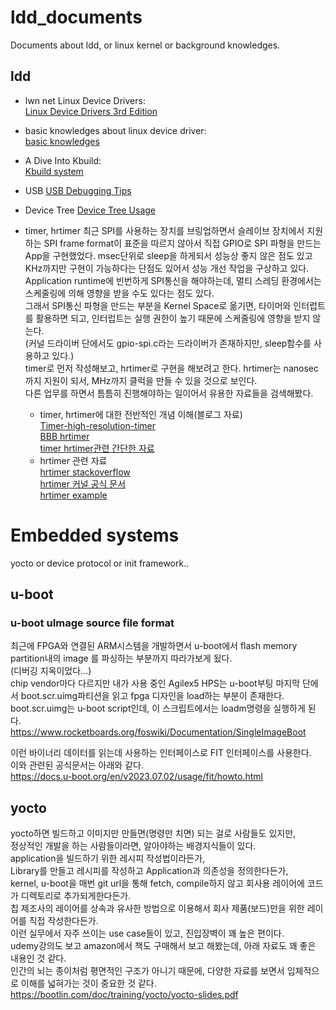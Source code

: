# ldd_documents
Documents about ldd, or linux kernel or background knowledges.


## ldd
 - lwn net Linux Device Drivers:  
[Linux Device Drivers 3rd Edition](https://lwn.net/Kernel/LDD3/)

 - basic knowledges about linux device driver:    
[basic knowledges](https://tldp.org/LDP/lkmpg/2.6/html/lkmpg.html#AEN121)

 - A Dive Into Kbuild:  
[Kbuild system](https://events19.linuxfoundation.org/wp-content/uploads/2017/11/A-Dive-into-Kbuild-Cao-Jin-Fujitsu.pdf)

 - USB
 [USB Debugging Tips](https://elinux.org/images/1/17/USB_Debugging_and_Profiling_Techniques.pdf)

 - Device Tree
[Device Tree Usage](https://elinux.org/Device_Tree_Usage)

 - timer, hrtimer
최근 SPI를 사용하는 장치를 브링업하면서 슬레이브 장치에서 지원하는 SPI frame format이 표준을 따르지 않아서 직접 GPIO로 SPI 파형을 만드는 App을 구현했었다.
msec단위로 sleep을 하게되서 성능상 좋지 않은 점도 있고 KHz까지만 구현이 가능하다는 단점도 있어서 성능 개선 작업을 구상하고 있다.
Application runtime에 빈번하게 SPI통신을 해야하는데, 멀티 스레딩 환경에서는 스케줄링에 의해 영향을 받을 수도 있다는 점도 있다.  
그래서 SPI통신 파형을 만드는 부분을 Kernel Space로 옮기면, 타이머와 인터럽트를 활용하면 되고,  인터럽트는 실행 권한이 높기 때문에 스케줄링에 영향을 받지 않는다.  
(커널 드라이버 단에서도 gpio-spi.c라는 드라이버가 존재하지만, sleep함수를 사용하고 있다.)  
timer로 먼저 작성해보고, hrtimer로 구현을 해보려고 한다. hrtimer는 nanosec까지 지원이 되서, MHz까지 클럭을 만들 수 있을 것으로 보인다.  
다른 업무를 하면서 틈틈히 진행해야하는 일이어서 유용한 자료들을 검색해봤다.  
   - timer, hrtimer에 대한 전반적인 개념 이해(블로그 자료)  
    [Timer-high-resolution-timer](https://yohda.tistory.com/entry/%EB%A6%AC%EB%88%85%EC%8A%A4-%EC%BB%A4%EB%84%90-Timer-high-resolution-timer)  
    [BBB hrtimer](https://m.blog.naver.com/PostView.naver?isHttpsRedirect=true&blogId=moony6463&logNo=10187067717)  
    [timer hrtimer관련 간단한 자료](https://velog.io/@quine/%ED%83%80%EC%9D%B4%EB%A8%B8-%EB%93%9C%EB%9D%BC%EC%9D%B4%EB%B2%84timer-hrtimer)  
   - hrtimer 관련 자료  
    [hrtimer stackoverflow](https://stackoverflow.com/questions/54777424/using-hrtimers-in-the-linux-kernel)  
    [hrtimer 커널 공식 문서](https://docs.kernel.org/timers/hrtimers.html)  
    [hrtimer example](https://embetronicx.com/tutorials/linux/device-drivers/using-high-resolution-timer-in-linux-device-driver/)  
  

# Embedded systems
yocto or device protocol or init framework..

## u-boot
### u-boot uImage source file format  
최근에 FPGA와 연결된 ARM시스템을 개발하면서 u-boot에서 flash memory partition내의 image 를 파싱하는 부분까지 따라가보게 됬다.  
(디버깅 지옥이었다...)  
chip vendor마다 다르지만 내가 사용 중인 Agilex5 HPS는 u-boot부팅 마지막 단에서 boot.scr.uimg파티션을 읽고 fpga 디자인을 load하는 부분이 존재한다.  
boot.scr.uimg는 u-boot script인데, 이 스크립트에서는 loadm명령을 실행하게 된다.  
https://www.rocketboards.org/foswiki/Documentation/SingleImageBoot

이런 바이너리 데이터를 읽는데 사용하는 인터페이스로 FIT 인터페이스를 사용한다.  
이와 관련된 공식문서는 아래와 같다.  
https://docs.u-boot.org/en/v2023.07.02/usage/fit/howto.html


## yocto
yocto하면 빌드하고 이미지만 만들면(명령만 치면) 되는 걸로 사람들도 있지만,  
정상적인 개발을 하는 사람들이라면, 알아야하는 배경지식들이 있다.  
application을 빌드하기 위한 레시피 작성법이라든가,  
Library를 만들고 레시피를 작성하고 Application과 의존성을 정의한다든가,  
kernel, u-boot을 매번 git url을 통해 fetch, compile하지 않고 회사용 레이어에 코드가 디렉토리로 추가되게한다든가.  
칩 제조사의 레이어를 상속과 유사한 방법으로 이용해서 회사 제품(보드)만을 위한 레이어를 직접 작성한다든가.  
이런 실무에서 자주 쓰이는 use case들이 있고, 진입장벽이 꽤 높은 편이다.  
udemy강의도 보고 amazon에서 책도 구매해서 보고 해봤는데, 아래 자료도 꽤 좋은 내용인 것 같다.  
인간의 뇌는 종이처럼 평면적인 구조가 아니기 때문에, 다양한 자료를 보면서 입체적으로 이해를 넓혀가는 것이 중요한 것 같다.  
https://bootlin.com/doc/training/yocto/yocto-slides.pdf


